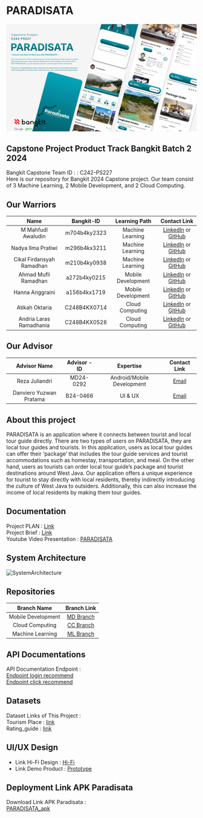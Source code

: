 # PARADISATA
![download](https://github.com/acoramadan/Paradisata/blob/822783762354b0c04ff5811e57a02b1f53ffeafc/Assets/Frame%202947.png)
## Capstone Project Product Track Bangkit Batch 2 2024

Bangkit Capstone Team ID : : C242-PS227	<br>
Here is our repository for Bangkit 2024 Capstone project. Our team consist of 3 Machine Learning, 2 Mobile Development, and 2 Cloud Computing.

## Our Warriors

|              Name              | Bangkit-ID |   Learning Path    |                                                       Contact Link                                                       |
| :----------------------------: | :--------: | :----------------: | :----------------------------------------------------------------------------------------------------------------------: |
| M Mahfudl Awaludin | m704b4ky2323 |  Machine Learning  |            [LinkedIn](https://www.linkedin.com/in/mahfudlawaludin26) or [GitHub](https://github.com/M-Mahfudl-Awaludin)             |
| Nadya Ilma Pratiwi | m296b4kx3211 |  Machine Learning  |                [LinkedIn](https://www.linkedin.com/in/nadyailmaa/) or [GitHub](https://github.com/naddyaaa)                |
| Cikal Firdansyah Ramadhan | m210b4ky0938 |  Machine Learning  |                [LinkedIn](https://www.linkedin.com/in/cikalfirdansyah/) or [GitHub](https://github.com/cikalfirdansyah)                |
| Ahmad Mufli Ramadhan | a272b4ky0215 | Mobile Development |              [LinkedIn](https://www.linkedin.com/in/ahmad-mufli-ramadhan-7a9767282/) or [GitHub](http://github.com/acoramadan)               |
| Hanna Anggraini | a156b4kx1719 | Mobile Development |    [LinkedIn](http://www.linkedin.com/in/hanna-anggraini-2706b723b) or [GitHub](https://github.com/HannaAnggraini06/)     |
| Atikah Oktaria | C248B4KX0714 |  Cloud Computing   | [LinkedIn](https://www.linkedin.com/in/atikahoktaria) or [GitHub](https://github.com/AtikahOktaria) |
| Andria Laras Ramadhania | C248B4KX0528 |  Cloud Computing   |        [LinkedIn](https://www.linkedin.com/in/andria-laras-ramadhania) or [GitHub](https://github.com/AndriaLarasRamadhania)        |

## Our Advisor 
|              Advisor Name              | Advisor -ID |   Expertise    |                                                       Contact Link                                                       |
| :----------------------------: | :--------: | :----------------: | :----------------------------------------------------------------------------------------------------------------------: |
| Reza Juliandri | MD24-0292 |  Android/Mobile Development  |            [Email](reza@bangkit.academy)             |
| Danviero Yuzwan Pratama | B24-0466 |  UI & UX  |                [Email](danviero.pratama@gojek.com)              |

## About this project
PARADISATA is an application where it connects between tourist and local tour guide directly. There are two types of users on PARADISATA, they are local tour guides and tourists. In this application, users as local tour guides can offer their ‘package’ that includes the tour guide services and tourist accommodations such as homestay, transportation, and meal. On the other hand, users as tourists can order local tour guide’s package and tourist destinations around West Java. Our application offers a unique experience for tourist to stay directly with local residents, thereby indirectly introducing the culture of West Java to outsiders. Additionally, this can also increase the income of local residents by making them tour guides.

    

## Documentation
Project PLAN : [Link](https://docs.google.com/document/d/1q2nANjmLzhoAzdBLmhAOVAJ4lEluzO-7y3deEiD3Mps/edit?usp=sharing) <br>
Project Brief : [Link]() <br>
Youtube Video Presentation : [PARADISATA]()

## System Architecture

![SystemArchitecture]()

## Repositories

|    Branch Name     |                                      Branch Link                                         |
| :----------------: | :--------------------------------------------------------------------------------------: |
| Mobile Development | [MD Branch](https://github.com/acoramadan/Paradisata/tree/MD) |
|  Cloud Computing   | [CC Branch](https://github.com/acoramadan/Paradisata/tree/CC)      |
|  Machine Learning  | [ML Branch](https://github.com/acoramadan/Paradisata/tree/ML)       |

## API Documentations

API Documentation Endpoint : <br>
[Endpoint login recommend]() <br>
[Endpoint click recommend]()

## Datasets

Dataset Links of This Project :<br>
Tourism Place : [link](https://github.com/acoramadan/Paradisata/tree/e196c6343b865038708b1311bb24a62ceb1e6e4b/Database/Tourism_place) <br>
Rating_guide : [link](https://github.com/acoramadan/Paradisata/tree/e196c6343b865038708b1311bb24a62ceb1e6e4b/Database/Rating)


## UI/UX Design

- Link Hi-Fi Design : [Hi-Fi](https://www.figma.com/design/ZQmT3FCk4KdWuondnqjdO1/Paradisata?node-id=1-2&t=6oJXuP8evjptao4M-1) <br>
- Link Demo Product : [Prototype]()

## Deployment Link APK Paradisata

Download Link APK Paradisata :<br>[PARADISATA_apk]()
